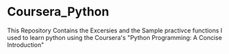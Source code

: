 # Coursera_Python

This Repository Contains the Excersies and the Sample practivce functions 
I used to learn python using the Coursera's "Python Programming: A Concise Introduction"
